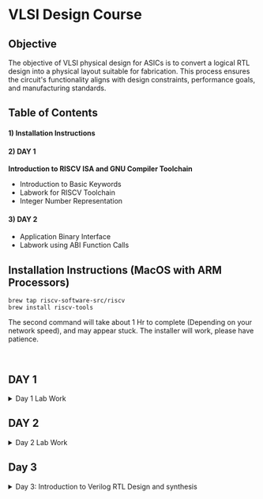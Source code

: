 # VLSI Design Course

## Objective

The objective of VLSI physical design for ASICs is to convert a logical RTL design into a physical layout suitable for fabrication. This process ensures the circuit's functionality aligns with design constraints, performance goals, and manufacturing standards.

## Table of Contents
#### 1) Installation Instructions
#### 2) DAY 1

**Introduction to RISCV ISA and GNU Compiler Toolchain**
+ Introduction to Basic Keywords
+ Labwork for RISCV Toolchain
+ Integer Number Representation

#### 3) DAY 2
+ Application Binary Interface
+ Labwork using ABI Function Calls

## Installation Instructions (MacOS with ARM Processors)

```
brew tap riscv-software-src/riscv
brew install riscv-tools
```
The second command will take about 1 Hr to complete (Depending on your network speed), and may appear stuck. The installer will work, please have patience. 

<br>

## DAY 1 
<details>
<summary> Day 1 Lab Work</summary>

Writing C Program using Nano
```nano p1.c```
### Code 1: Sum of numbers from 1 to N:

Code to sum the numbers from 1 to N:

```c
#include<stdio.h>

int main(){
	int i, sum=0, n=111;
	for (i=1;i<=n; ++i) {
	sum +=i;
	}
	printf("Sum of numbers from 1 to %d is %d \n",n,sum);
	return 0;
}
```
To exit the editor, press `Ctrl + X` and `y` to save the file.

To compile for host system (Apple Silicon M2), using GCC
```
gcc p1.c -o p1.o
./p1.out

```
To compile for RISC-V

```
riscv64-unknown-elf-gcc -O1 -mabi=lp64 -march=rv64i -o p1.o p1.c
```
<img width="1680" alt="image" src="https://github.com/TejasKaranji/pes_asic_class/assets/36126927/9729e14c-9fda-409f-b08a-ead86eecdf0b">

using ```ls``` to check that the compiled file exists:

<img width="369" alt="image" src="https://github.com/TejasKaranji/pes_asic_class/assets/36126927/69825fac-8576-4b6b-9f1c-40e121d9d3ff">

To execute compiled code:
```
spike pk p1.o
```

<img width="350" alt="image" src="https://github.com/TejasKaranji/pes_asic_class/assets/36126927/74215dc4-9df0-44d6-9f42-99318aca7b42">

To show assembly code:
```
riscv64-unknown-elf-objdump -d p1.o | less
```

With -O1 optimization:

<img width="1680" alt="image" src="https://github.com/TejasKaranji/pes_asic_class/assets/36126927/bb2d103a-f1c6-4dd9-a21e-62e7496f0c4d">

<br>With -Ofast optimization:

<img width="1680" alt="image" src="https://github.com/TejasKaranji/pes_asic_class/assets/36126927/4d68b415-dda1-4ca1-82d9-3dae7a16245f">

***Using Spike to simulate and debug:***

To simulate:
```
spike pk p1.c
```
 <img width="352" alt="image" src="https://github.com/TejasKaranji/pes_asic_class/assets/36126927/aa7a9e66-5b41-4378-b26f-2dec22fdc223">

To Debug: 
```
spike -d pk p1.c
```
Press `ENTER` to show registers line by line<br>
Press `q` to exit the debugger


Contents of the register are shown as in the image
<img width="1680" alt="image" src="https://github.com/TejasKaranji/pes_asic_class/assets/36126927/a9712785-91ea-4692-8703-a1804c1c69a3">

### Integer number representation

- Range of Unsigned numbers : [0, (2^n)-1 ]
* Range of signed numbes : Positive : [0 , 2^(n-1)-1]
                         Negative : [-1 to 2^(n-1)]

Unsigned 64-Bit number:

```
#include <stdio.h>
#include <math.h>

int main(){
	unsigned long long int max = (unsigned long long int) (pow(2,64) -1);
	unsigned long long int min = (unsigned long long int) (pow(2,64) *(-1));
	printf("lowest number represented by unsigned 64-bit integer is %llu\n",min);
	printf("highest number represented by unsigned 64-bit integer is %llu\n",max);
	return 0;
}
```

Output:

<img width="1680" alt="image" src="https://github.com/TejasKaranji/pes_asic_class/assets/36126927/af294f51-d737-48a6-8134-9ecba09d5dd7">

Signed 64-Bit Number

```
#include <stdio.h>
#include <math.h>

int main(){
	long long int max = (long long int) (pow(2,63) -1);
	long long int min = (long long int) (pow(2,63) *(-1));
	printf("lowest number represented by signed 64-bit integer is %lld\n",min);
	printf("highest number represented by signed 64-bit integer is %lld\n",max);
	return 0;
}
```
Output:
<img width="1680" alt="image" src="https://github.com/TejasKaranji/pes_asic_class/assets/36126927/a885d455-bba9-410e-a43d-bbf90386e8f8">
</details>

## DAY 2
<details>
	<summary> Day 2 Lab Work</summary>

 - ABI names for registers serve as a standardized way to designate the purpose and usage of specific registers within a software ecosystem. These names play a critical role in maintaining compatibility, optimizing code generation, and facilitating communication between different software components.


 *** Lab work using ABI Function calls ***

Code:
``` c
 #include <stdio.h>
  
  extern int load(int x, int y);
  
  int main()
  {
    int result = 0;
    int count = 9;
    result = load(0x0, count+1);
    printf("Sum of numbers from 1 to 9 is %d\n", result);
  }
```
Compiled assembly file:

``` s
.section .text
.global load
.type load, @function
load:
add a4, a0, zero
add a2, a0, a1
add a3, a0, zero
loop:
add a4, a3, a4
addi a3, a3, 1
blt a3, a2, loop
add a0, a4, zero
ret
```
## BASICS :

Instructions that act on signed or unsigned integers are called Base Integer Instructions
There are 47 Base Integer Instructions present in RISC-V ISA

### Types of Instruction based on encoding format

1. **R-Type (Register-Type):**
   - These instructions operate on registers and have a fixed format for their operands.
   - Examples: ADD, SUB, AND, OR, XOR, SLL, SRL, SRA, SLT, SLTU

2. **I-Type (Immediate-Type):**
   - These instructions have an immediate operand and one register operand.
   - Examples: ADDI, SLTI, SLTIU, XORI, ORI, ANDI, SLLI, SRLI, SRAI, LB, LH, LW, LBU, LHU, JALR

3. **S-Type (Store-Type):**
   - These instructions are used for storing values from registers to memory.
   - Examples: SB, SH, SW

4. **B-Type (Branch-Type):**
   - These instructions perform conditional branching based on comparisons.
   - Examples: BEQ, BNE, BLT, BGE, BLTU, BGEU

5. **U-Type (Upper Immediate-Type):**
   - These instructions have a larger immediate field for encoding larger constants.
   - Examples: LUI, AUIPC

6. **J-Type (Jump-Type):**
   - These instructions are used for unconditional jumps and function calls.
   - Examples: JAL

## Labwork using ABI Function Calls

### Algorithm for C Program using ASM
- Incorporating assembly language code into a C program can be done using inline assembly or by linking separate assemblers from memory

To store 64 bits of data from mem to reg, we use 8*8bit stores ie., m[0],m[1]......m[7].

RISC-V uses Little Endian format to store the data ie., Least significant Byte is stored in m[0]

Ibly files with your C code.
- When you call an assembly function from your C code, the C calling convention is followed, including pushing arguments onto the stack or passing them in registers as required.
- The program executes the assembly function, following the assembly instructions you've provided.

![image](https://github.com/TejasKaranji/pes_asic_class/assets/36126927/b3c7de8a-bffe-4560-9d1e-00df5323dbbe)

C Code is written seperately from assembly code. In the assermbly file, declare functions with signatures that match the calling conventions of the platform.
</details>

## Day 3
<details>
	<summary> Day 3: Introduction to Verilog RTL Design and synthesis</summary>

 ## Installation (MacOS with ARM Processors)

Installation of iVerilog and GTKWave can be done using MacPorts.

1. Install the right version of MacPorts from macports.org (OS Specific)
2. Once the tool is installed, open terminal and type `sudo port -v install iverilog`
3. `brew tap homebrew/cask`
4. `brew install gtkwave --cask`
5. If the OS complains about the app being unverified when you try to run it, use the command: `open -a gtkwave xxxx.vcd`

## Simulation using iverilog
1. Clone the Repo <break> `git clone https://github.com/kunalg123/sky130RTLDesignAndSynthesisWorkshop.git`
2. cd into the cloned repo <break> `cd sky130RTLDesignAndSynthesisWorkshop/verilog_files`
3. `iverilog good_mux.v tb_good_mux.v`
4. `./a.out`
5. `gtkwave tb_good_mux.vcd`
   <img width="1680" alt="image" src="https://github.com/TejasKaranji/pes_asic_class/assets/36126927/7791b98a-38a2-4a13-be21-9a9e20613997">

## Introduction to YOSYS Synthesizer 
Synthesizer: Tool used for converting thr RTL to netlist. Here we are using synthesizer called yosys

Netlist: Representation of design in the form of standard cells present in .lib
.libcontains standard cells to implement any boolean logic functionality.

<img width="592" alt="image" src="https://github.com/TejasKaranji/pes_asic_class/assets/36126927/06252d17-483f-4dc5-b445-0c7bfbdca8f4">

### Introduction to Logic Synthesis:
### RTL Design 
RTL design is the behavioral representation of the required specifications
RTL to gate level transition is called as synthesis. The design is converted into gates and connections are made between gates, and this is given out as a file called netlist.

### Labs using YOSYS

#### Installation  of Yosys:
Install Yosys by using the precompiled binaries available at https://github.com/YosysHQ/oss-cad-suite-build#installation

<img width="1680" alt="image" src="https://github.com/TejasKaranji/pes_asic_class/assets/36126927/a435d8ef-4b1c-454c-8bf8-8ea340e9d227">

To read library files:
`read_liberty -lib /path-to-file/library-name.lib`

<img width="658" alt="image" src="https://github.com/TejasKaranji/pes_asic_class/assets/36126927/91a2385c-277c-427c-a3f2-26bdc3d14919">

To read Verilog files:

`read_verilog /path-to-file/verilog.v`

<img width="1680" alt="image" src="https://github.com/TejasKaranji/pes_asic_class/assets/36126927/6ed1a79d-2756-47c6-a93a-04799a33e869">


</details>
